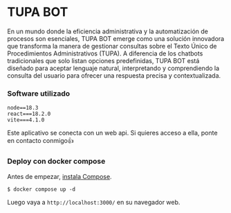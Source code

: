 # TUPA BOT

En un mundo donde la eficiencia administrativa y la automatización de procesos son esenciales, TUPA BOT emerge como una solución innovadora que transforma la manera de gestionar consultas sobre el Texto Único de Procedimientos Administrativos (TUPA). A diferencia de los chatbots tradicionales que solo listan opciones predefinidas, TUPA BOT está diseñado para aceptar lenguaje natural, interpretando y comprendiendo la consulta del usuario para ofrecer una respuesta precisa y contextualizada.

### Software utilizado

```
node==18.3
react===18.2.0
vite===4.1.0
```

Este aplicativo se conecta con un web api. Si quieres acceso a ella, ponte en contacto conmigo👍


### Deploy con docker compose

Antes de empezar, [instala Compose](https://docs.docker.com/compose/install/).

```
$ docker compose up -d
```

Luego vaya a `http://localhost:3000/` en su navegador web.
